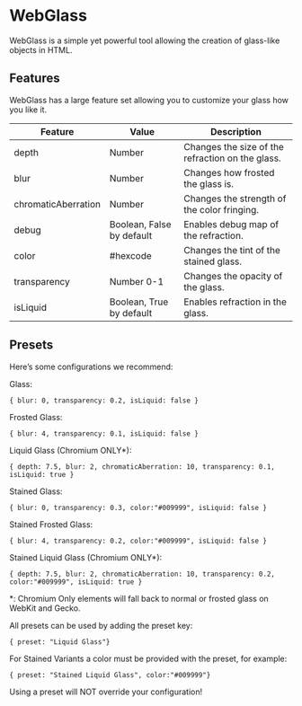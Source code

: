# WebGlass
WebGlass is a simple yet powerful tool allowing the creation of glass-like objects in HTML.

## Features
WebGlass has a large feature set allowing you to customize your glass how you like it.

|Feature |Value  | Description|
|--------|--------|-------|
|depth|Number|Changes the size of the refraction on the glass.|
|blur|Number|Changes how frosted the glass is.|
|chromaticAberration|Number|Changes the strength of the color fringing.|
|debug|Boolean, False by default|Enables debug map of the refraction.|
|color|#hexcode|Changes the tint of the stained glass.|
|transparency|Number 0-1|Changes the opacity of the glass.|
|isLiquid|Boolean, True by default|Enables refraction in the glass.|

## Presets
Here’s some configurations we recommend:

Glass:
```
{ blur: 0, transparency: 0.2, isLiquid: false }
```

Frosted Glass:
```
{ blur: 4, transparency: 0.1, isLiquid: false }
```

Liquid Glass (Chromium ONLY*):
```
{ depth: 7.5, blur: 2, chromaticAberration: 10, transparency: 0.1, isLiquid: true }
```

Stained Glass:
```
{ blur: 0, transparency: 0.3, color:"#009999", isLiquid: false }
```

Stained Frosted Glass:
```
{ blur: 4, transparency: 0.2, color:"#009999", isLiquid: false }
```

Stained Liquid Glass (Chromium ONLY*):
```
{ depth: 7.5, blur: 2, chromaticAberration: 10, transparency: 0.2, color:"#009999", isLiquid: true }
```

*: Chromium Only elements will fall back to normal or frosted glass on WebKit and Gecko.

All presets can be used by adding the preset key:
```
{ preset: "Liquid Glass"}
```

For Stained Variants a color must be provided with the preset, for example:
```
{ preset: "Stained Liquid Glass", color:"#009999"}
```

Using a preset will NOT override your configuration!